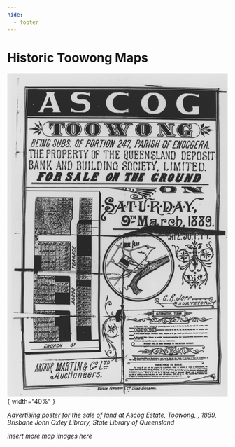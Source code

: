 ```yaml
---
hide:
  - footer
---
```


# Historic Toowong Maps

![Advertising poster for the sale of land at Ascog Estate, Toowong, , 1889](assets/maps/ascog-estate.jpg){ width="40%" }  

*[Advertising poster for the sale of land at Ascog Estate, Toowong, , 1889](http://onesearch.slq.qld.gov.au/permalink/f/1upgmng/slq_alma21218355090002061), Brisbane John Oxley Library, State Library of Queensland*
<!--
![Chermside Park advertisement](assets/maps/chermside-park.jpg){ width="100%" }  
-->

*insert more map images here*
